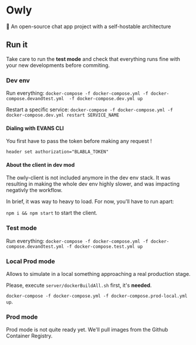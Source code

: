 # Owly
🦉  An open-source chat app project with a self-hostable architecture


## Run it

Take care to run the **test mode** and check that everything runs fine with your new developments before commiting.

### Dev env

Run everything:
`docker-compose -f docker-compose.yml -f docker-compose.devandtest.yml  -f docker-compose.dev.yml up`

Restart a specific service:
`docker-compose -f docker-compose.yml -f docker-compose.dev.yml restart SERVICE_NAME`

#### Dialing with EVANS CLI

You first have to pass the token before making any request !

`header set authorization="BLABLA_TOKEN"`

#### About the client in dev mod

The owly-client is not included anymore in the dev env stack.
It was resulting in making the whole dev env highly slower, and was impacting negativly the workflow.

In brief, it was way to heavy to load.
For now, you'll have to run apart:

`npm i && npm start` to start the client.



### Test mode

Run everything:
`docker-compose -f docker-compose.yml -f docker-compose.devandtest.yml -f docker-compose.test.yml up`

### Local Prod mode

Allows to simulate in a local something approaching a real production stage.

Please, execute `server/dockerBuildAll.sh` first, it's **needed**.

`docker-compose -f docker-compose.yml -f docker-compose.prod-local.yml up`.

### Prod mode

Prod mode is not quite ready yet. We'll pull images from the Github Container Registry.